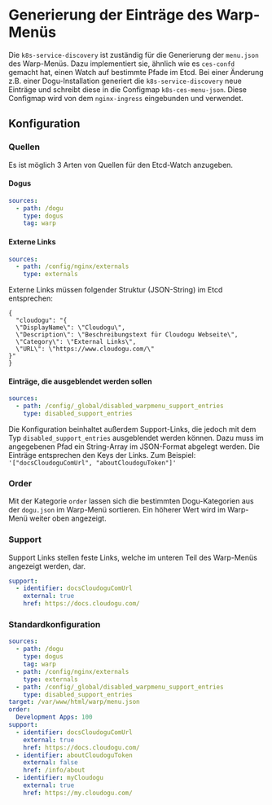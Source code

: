 # Generierung der Einträge des Warp-Menüs

Die `k8s-service-discovery` ist zuständig für die Generierung der `menu.json` des Warp-Menüs.
Dazu implementiert sie, ähnlich wie es `ces-confd` gemacht hat, einen Watch auf bestimmte Pfade im Etcd.
Bei einer Änderung z.B. einer Dogu-Installation generiert die `k8s-service-discovery` neue Einträge
und schreibt diese in die Configmap `k8s-ces-menu-json`. Diese Configmap wird von dem `nginx-ingress`
eingebunden und verwendet.

## Konfiguration

### Quellen

Es ist möglich 3 Arten von Quellen für den Etcd-Watch anzugeben.

#### Dogus
```yaml
sources:
  - path: /dogu
    type: dogus
    tag: warp
```

#### Externe Links
```yaml
sources:
  - path: /config/nginx/externals
    type: externals
```

Externe Links müssen folgender Struktur (JSON-String) im Etcd entsprechen:

```
{
  "cloudogu": "{
  \"DisplayName\": \"Cloudogu\",
  \"Description\": \"Beschreibungstext für Cloudogu Webseite\",
  \"Category\": \"External Links\",
  \"URL\": \"https://www.cloudogu.com/\"
}"
}
```

#### Einträge, die ausgeblendet werden sollen
```yaml
sources:
  - path: /config/_global/disabled_warpmenu_support_entries
    type: disabled_support_entries
```

Die Konfiguration beinhaltet außerdem Support-Links, die jedoch mit dem Typ `disabled_support_entries` ausgeblendet
werden können. Dazu muss im angegebenen Pfad ein String-Array im JSON-Format abgelegt werden. Die Einträge entsprechen
den Keys der Links. Zum Beispiel:
`'["docsCloudoguComUrl", "aboutCloudoguToken"]'`

### Order
Mit der Kategorie `order` lassen sich die bestimmten Dogu-Kategorien aus der `dogu.json` im Warp-Menü sortieren.
Ein höherer Wert wird im Warp-Menü weiter oben angezeigt.

### Support
Support Links stellen feste Links, welche im unteren Teil des Warp-Menüs angezeigt werden, dar.

```yaml
support:
  - identifier: docsCloudoguComUrl
    external: true
    href: https://docs.cloudogu.com/
```

### Standardkonfiguration
```yaml
sources:
  - path: /dogu
    type: dogus
    tag: warp
  - path: /config/nginx/externals
    type: externals
  - path: /config/_global/disabled_warpmenu_support_entries
    type: disabled_support_entries
target: /var/www/html/warp/menu.json
order:
  Development Apps: 100
support:
  - identifier: docsCloudoguComUrl
    external: true
    href: https://docs.cloudogu.com/
  - identifier: aboutCloudoguToken
    external: false
    href: /info/about
  - identifier: myCloudogu
    external: true
    href: https://my.cloudogu.com/
```